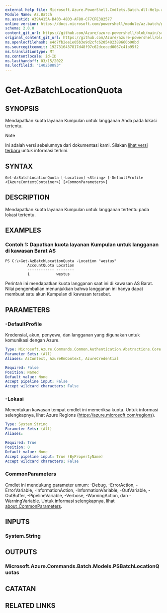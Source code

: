```yaml
---
external help file: Microsoft.Azure.PowerShell.Cmdlets.Batch.dll-Help.xml
Module Name: Az.Batch
ms.assetid: A39A415A-B403-48D3-AF80-CF7CFE382577
online version: https://docs.microsoft.com/powershell/module/az.batch/get-azbatchlocationquota
schema: 2.0.0
content_git_url: https://github.com/Azure/azure-powershell/blob/main/src/Batch/Batch/help/Get-AzBatchLocationQuota.md
original_content_git_url: https://github.com/Azure/azure-powershell/blob/main/src/Batch/Batch/help/Get-AzBatchLocationQuota.md
ms.openlocfilehash: e4d7fb2ee1e05b3e9d2cfc6205482389660b90bd
ms.sourcegitcommit: 1927316437817d48f97c62dceced0067c41b95f2
ms.translationtype: MT
ms.contentlocale: id-ID
ms.lasthandoff: 03/15/2022
ms.locfileid: "140258893"
---
```

# Get-AzBatchLocationQuota

## SYNOPSIS
Mendapatkan kuota layanan Kumpulan untuk langganan Anda pada lokasi tertentu.

> [!NOTE]
>Ini adalah versi sebelumnya dari dokumentasi kami. Silakan [lihat versi terbaru](/powershell/module/az.batch/get-azbatchlocationquota) untuk informasi terkini.

## SYNTAX

```
Get-AzBatchLocationQuota [-Location] <String> [-DefaultProfile <IAzureContextContainer>] [<CommonParameters>]
```

## DESCRIPTION
Mendapatkan kuota layanan Kumpulan untuk langganan tertentu pada lokasi tertentu.

## EXAMPLES

### Contoh 1: Dapatkan kuota layanan Kumpulan untuk langganan di kawasan Barat AS
```
PS C:\>Get-AzBatchLocationQuota -Location "westus"
          AccountQuota Location
          ------------ --------
          1            westus
```

Perintah ini mendapatkan kuota langganan saat ini di kawasan AS Barat.
Nilai pengembalian menunjukkan bahwa langganan ini hanya dapat membuat satu akun Kumpulan di kawasan tersebut.

## PARAMETERS

### -DefaultProfile
Kredensial, akun, penyewa, dan langganan yang digunakan untuk komunikasi dengan Azure.

```yaml
Type: Microsoft.Azure.Commands.Common.Authentication.Abstractions.Core.IAzureContextContainer
Parameter Sets: (All)
Aliases: AzContext, AzureRmContext, AzureCredential

Required: False
Position: Named
Default value: None
Accept pipeline input: False
Accept wildcard characters: False
```

### -Lokasi
Menentukan kawasan tempat cmdlet ini memeriksa kuota.
Untuk informasi selengkapnya, lihat Azure Regions (https://azure.microsoft.com/regions).

```yaml
Type: System.String
Parameter Sets: (All)
Aliases:

Required: True
Position: 0
Default value: None
Accept pipeline input: True (ByPropertyName)
Accept wildcard characters: False
```

### CommonParameters
Cmdlet ini mendukung parameter umum: -Debug, -ErrorAction, -ErrorVariable, -InformationAction, -InformationVariable, -OutVariable, -OutBuffer, -PipelineVariable, -Verbose, -WarningAction, dan -WarningVariable. Untuk informasi selengkapnya, lihat [about_CommonParameters](http://go.microsoft.com/fwlink/?LinkID=113216).

## INPUTS

### System.String

## OUTPUTS

### Microsoft.Azure.Commands.Batch.Models.PSBatchLocationQuotas

## CATATAN

## RELATED LINKS
